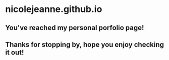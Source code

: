 # nicolejeanne.github.io

## You've reached my personal porfolio page! 
## Thanks for stopping by, hope you enjoy checking it out!
